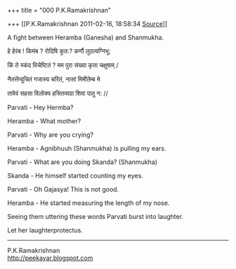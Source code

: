 +++
title = "000 P.K.Ramakrishnan"

+++
[[P.K.Ramakrishnan	2011-02-16, 18:58:34 [Source](https://groups.google.com/g/samskrita/c/g-WpcHXcwJU)]]



A fight between Heramba (Ganesha) and Shanmukha.

  

हे हेरंब ! किमंब ? रोदिषि कुत:? कर्णौ लुठत्यग्निभू:

किं ते स्कंद विचेष्टितं ? मम पुरा संख्या कृता चक्षुषाम् /

नैतत्तॆप्युचितं गजास्य चरितं, नासां मिमीतेम्ब मे

तावेवं सहसा विलोक्य हसितव्यग्रा शिवा पातु न: //

  

Parvati - Hey Hermba?

Heramba - What mother?

Parvati - Why are you crying?

Heramba - Agnibhuuh (Shanmukha) is pulling my ears.

Parvati - What are you doing Skanda? (Shanmukha)

Skanda - He himself started counting my eyes.

Parvati - Oh Gajasya! This is not good.

Heramba - He started measuring the length of my nose.

  

Seeing them uttering these words Parvati burst into laughter.

Let her laughterprotectus.

  

  

  



  

  

  

  

  


-----------------------------------  
P.K.Ramakrishnan  
<http://peekayar.blogspot.com>

  

  

